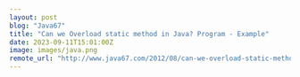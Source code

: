 ```yaml
---
layout: post
blog: "Java67"
title: "Can we Overload static method in Java? Program - Example"
date: 2023-09-11T15:01:00Z
image: images/java.png
remote_url: "http://www.java67.com/2012/08/can-we-overload-static-method-in-java.html"
---
```

